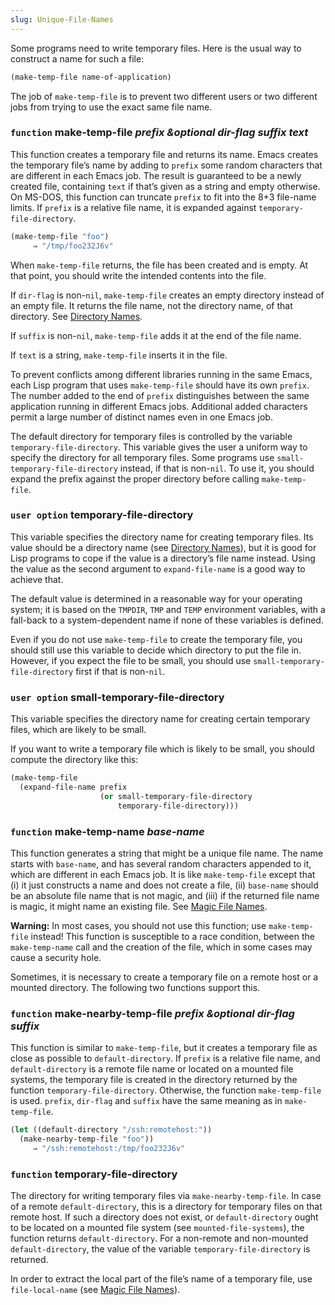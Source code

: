 ```yaml
---
slug: Unique-File-Names
---
```


Some programs need to write temporary files. Here is the usual way to construct a name for such a file:

```lisp
(make-temp-file name-of-application)
```

The job of `make-temp-file` is to prevent two different users or two different jobs from trying to use the exact same file name.

### <span className="tag function">`function`</span> **make-temp-file** *prefix \&optional dir-flag suffix text*

This function creates a temporary file and returns its name. Emacs creates the temporary file’s name by adding to `prefix` some random characters that are different in each Emacs job. The result is guaranteed to be a newly created file, containing `text` if that’s given as a string and empty otherwise. On MS-DOS, this function can truncate `prefix` to fit into the 8+3 file-name limits. If `prefix` is a relative file name, it is expanded against `temporary-file-directory`.

```lisp
(make-temp-file "foo")
     ⇒ "/tmp/foo232J6v"
```

When `make-temp-file` returns, the file has been created and is empty. At that point, you should write the intended contents into the file.

If `dir-flag` is non-`nil`, `make-temp-file` creates an empty directory instead of an empty file. It returns the file name, not the directory name, of that directory. See [Directory Names](Directory-Names).

If `suffix` is non-`nil`, `make-temp-file` adds it at the end of the file name.

If `text` is a string, `make-temp-file` inserts it in the file.

To prevent conflicts among different libraries running in the same Emacs, each Lisp program that uses `make-temp-file` should have its own `prefix`. The number added to the end of `prefix` distinguishes between the same application running in different Emacs jobs. Additional added characters permit a large number of distinct names even in one Emacs job.

The default directory for temporary files is controlled by the variable `temporary-file-directory`. This variable gives the user a uniform way to specify the directory for all temporary files. Some programs use `small-temporary-file-directory` instead, if that is non-`nil`. To use it, you should expand the prefix against the proper directory before calling `make-temp-file`.

### <span className="tag useroption">`user option`</span> **temporary-file-directory**

This variable specifies the directory name for creating temporary files. Its value should be a directory name (see [Directory Names](Directory-Names)), but it is good for Lisp programs to cope if the value is a directory’s file name instead. Using the value as the second argument to `expand-file-name` is a good way to achieve that.

The default value is determined in a reasonable way for your operating system; it is based on the `TMPDIR`, `TMP` and `TEMP` environment variables, with a fall-back to a system-dependent name if none of these variables is defined.

Even if you do not use `make-temp-file` to create the temporary file, you should still use this variable to decide which directory to put the file in. However, if you expect the file to be small, you should use `small-temporary-file-directory` first if that is non-`nil`.

### <span className="tag useroption">`user option`</span> **small-temporary-file-directory**

This variable specifies the directory name for creating certain temporary files, which are likely to be small.

If you want to write a temporary file which is likely to be small, you should compute the directory like this:

```lisp
(make-temp-file
  (expand-file-name prefix
                    (or small-temporary-file-directory
                        temporary-file-directory)))
```

### <span className="tag function">`function`</span> **make-temp-name** *base-name*

This function generates a string that might be a unique file name. The name starts with `base-name`, and has several random characters appended to it, which are different in each Emacs job. It is like `make-temp-file` except that (i) it just constructs a name and does not create a file, (ii) `base-name` should be an absolute file name that is not magic, and (iii) if the returned file name is magic, it might name an existing file. See [Magic File Names](Magic-File-Names).

**Warning:** In most cases, you should not use this function; use `make-temp-file` instead! This function is susceptible to a race condition, between the `make-temp-name` call and the creation of the file, which in some cases may cause a security hole.

Sometimes, it is necessary to create a temporary file on a remote host or a mounted directory. The following two functions support this.

### <span className="tag function">`function`</span> **make-nearby-temp-file** *prefix \&optional dir-flag suffix*

This function is similar to `make-temp-file`, but it creates a temporary file as close as possible to `default-directory`. If `prefix` is a relative file name, and `default-directory` is a remote file name or located on a mounted file systems, the temporary file is created in the directory returned by the function `temporary-file-directory`. Otherwise, the function `make-temp-file` is used. `prefix`, `dir-flag` and `suffix` have the same meaning as in `make-temp-file`.

```lisp
(let ((default-directory "/ssh:remotehost:"))
  (make-nearby-temp-file "foo"))
     ⇒ "/ssh:remotehost:/tmp/foo232J6v"
```

### <span className="tag function">`function`</span> **temporary-file-directory**

The directory for writing temporary files via `make-nearby-temp-file`. In case of a remote `default-directory`, this is a directory for temporary files on that remote host. If such a directory does not exist, or `default-directory` ought to be located on a mounted file system (see `mounted-file-systems`), the function returns `default-directory`. For a non-remote and non-mounted `default-directory`, the value of the variable `temporary-file-directory` is returned.

In order to extract the local part of the file’s name of a temporary file, use `file-local-name` (see [Magic File Names](Magic-File-Names)).
